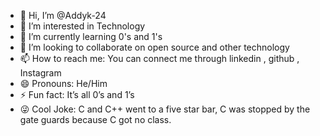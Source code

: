 - 👋 Hi, I’m @Addyk-24
- 👀 I’m interested in Technology 
- 🌱 I’m currently learning 0's and 1's
- 💞️ I’m looking to collaborate on open source and other technology
- 📫 How to reach me: You can connect me through linkedin , github , Instagram
- 😄 Pronouns: He/Him
- ⚡ Fun fact: It’s all 0’s and 1’s
- 😜 Cool Joke: C and C++ went to a five star bar, C was stopped by the gate guards because C got no class.

<!---
Addyk-24/Addyk-24 is a ✨ special ✨ repository because its `README.md` (this file) appears on your GitHub profile.
You can click the Preview link to take a look at your changes.
--->
